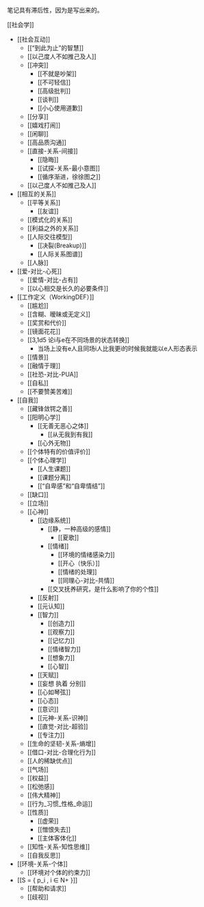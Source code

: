 笔记具有滞后性，因为是写出来的。

[[社会学]]
- [[社会互动]]
	- [[“到此为止”的智慧]]
	- [[以己度人不如推己及人]]
	- [[冲突]] 
		- [[不就是吵架]]
		- [[不可轻信]]
		- [[高级批判]]
		- [[谈判]]
		- [[小心使用道歉]]
	- [[分享]]
	- [[嬉戏打闹]]
	- [[闲聊]]
	- [[高品质沟通]]
	- [[直接-关系-间接]]
		- [[隐晦]]
		- [[试探-关系-最小意图]]
		- [[循序渐进，徐徐图之]]
	- [[以己度人不如推己及人]]
- [[相互的关系]]
	- [[平等关系]]
		- [[友谊]]
	- [[模式化的关系]]
	- [[利益之外的关系]]
	- [[人际交往模型]]
		- [[决裂(Breakup)]]
		- [[人际关系图谱]]
	- [[人脉]]
- [[爱-对比-心死]]
	- [[爱情-对比-占有]]
	- [[以心相交是长久的必要条件]]
- [[工作定义（WorkingDEF）]]
	- [[尴尬]]
	- [[含糊、暧昧或无定义]]
	- [[奖赏和代价]]
	- [[镜面花花]]
	- [[3,1d5 论i与e在不同场景的状态转换]]
		- 当场上没有e人且同场i人比我更i的时候我就能以e人形态表示
	- [[情景]]
	- [[融情于理]]
	- [[社恐-对比-PUA]]
	- [[自私]]
	- [[不要赞美苦难]]
- [[自我]]
	- [[藏锋敛锷之善]]
	- [[阳明心学]]
		- [[无善无恶心之体]]
			- [[从无我到有我]]
		- [[心外无物]]
	- [[个体特有的价值评价]]
	- [[个体心理学]]
		- [[人生课题]]
		- [[课题分离]]
		- [[“自卑感”和“自卑情结”]]
	- [[缺口]]
	- [[立场]]
	- [[心神]]
		- [[边缘系统]]
			- [[静，一种高级的感情]]
				- [[夏歌]]
			- [[情绪]]
				- [[环境的情绪感染力]]
				- [[开心（快乐）]]
				- [[情绪的处理]]
				- [[同理心-对比-共情]]
			- [[交叉抚养研究，是什么影响了你的个性]]
		- [[反射]]
		- [[元认知]]
		- [[智力]]
			- [[创造力]]
			- [[观察力]]
			- [[记忆力]]
			- [[情绪智力]]
			- [[想象力]]
			- [[心智]]
		- [[天赋]]
		- [[妄想 执着 分别]]
		- [[心如琴弦]]
		- [[心态]]
		- [[意识]]
		- [[元神-关系-识神]]
		- [[直觉-对比-超验]]
		- [[专注力]]
	- [[生命的坚韧-关系-熵增]]
	- [[借口-对比-合理化行为]]
	- [[人的稀缺优点]]
	- [[气场]]
	- [[权益]]
	- [[松弛感]]
	- [[伟大精神]]
	- [[行为_习惯_性格_命运]]
	- [[性质]]
		- [[虚荣]]
		- [[憎恨失去]]
		- [[主体客体化]]
	- [[知性-关系-知性思维]]
	- [[自我反思]]
- [[环境-关系-个体]]
	- [[环境对个体的约束力]]
- [[S = { p_i , i ∈ N+ }]]
	- [[帮助和请求]]
	- [[歧视]]